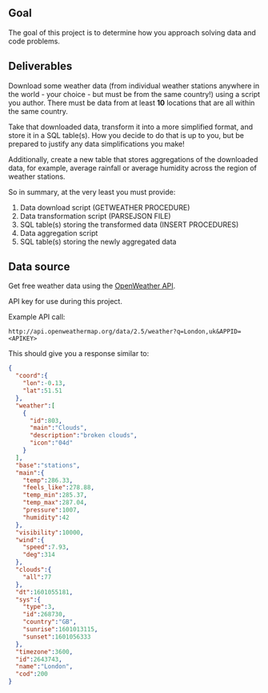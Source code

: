 
## Goal

The goal of this project is to determine how you approach solving data and code
problems. 

## Deliverables

Download some weather data (from individual weather
stations anywhere in the world - your choice - but must be from the same
country!) using a script you author. There must be data from at least
**10** locations that are all within the same country.

Take that downloaded data, transform it into a more simplified format,
and store it in a SQL table(s). How you decide to do that is up to you,
but be prepared to justify any data simplifications you make!

Additionally, create a new table that stores aggregations of the downloaded data, for
example, average rainfall or average humidity across the region of weather stations.

So in summary, at the very least you must provide:

1. Data download script (GETWEATHER PROCEDURE)
2. Data transformation script (PARSEJSON FILE) 
3. SQL table(s) storing the transformed data (INSERT PROCEDURES)
4. Data aggregation script
5. SQL table(s) storing the newly aggregated data

## Data source

Get free weather data using the [OpenWeather API](https://openweathermap.org/api).

API key for use during this project.

Example API call:

```
http://api.openweathermap.org/data/2.5/weather?q=London,uk&APPID=<APIKEY>
```

This should give you a response similar to:

```json
{
  "coord":{
    "lon":-0.13,
    "lat":51.51
  },
  "weather":[
    {
      "id":803,
      "main":"Clouds",
      "description":"broken clouds",
      "icon":"04d"
    }
  ],
  "base":"stations",
  "main":{
    "temp":286.33,
    "feels_like":278.88,
    "temp_min":285.37,
    "temp_max":287.04,
    "pressure":1007,
    "humidity":42
  },
  "visibility":10000,
  "wind":{
    "speed":7.93,
    "deg":314
  },
  "clouds":{
    "all":77
  },
  "dt":1601055181,
  "sys":{
    "type":3,
    "id":268730,
    "country":"GB",
    "sunrise":1601013115,
    "sunset":1601056333
  },
  "timezone":3600,
  "id":2643743,
  "name":"London",
  "cod":200
}
```


